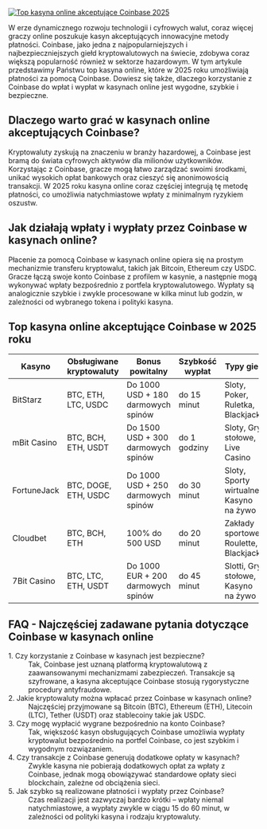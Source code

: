 [![Top kasyna online akceptujące Coinbase 2025](https://123-caf.pages.dev/gitsignup.png)](https://vrmoo.ru/Bt82HjjY)

<p>W erze dynamicznego rozwoju technologii i cyfrowych walut, coraz więcej graczy online poszukuje kasyn akceptujących innowacyjne metody płatności. Coinbase, jako jedna z najpopularniejszych i najbezpieczniejszych giełd kryptowalutowych na świecie, zdobywa coraz większą popularność również w sektorze hazardowym. W tym artykule przedstawimy Państwu top kasyna online, które w 2025 roku umożliwiają płatności za pomocą Coinbase. Dowiesz się także, dlaczego korzystanie z Coinbase do wpłat i wypłat w kasynach online jest wygodne, szybkie i bezpieczne.</p>  <h2>Dlaczego warto grać w kasynach online akceptujących Coinbase?</h2> <p>Kryptowaluty zyskują na znaczeniu w branży hazardowej, a Coinbase jest bramą do świata cyfrowych aktywów dla milionów użytkowników. Korzystając z Coinbase, gracze mogą łatwo zarządzać swoimi środkami, unikać wysokich opłat bankowych oraz cieszyć się anonimowością transakcji. W 2025 roku kasyna online coraz częściej integrują tę metodę płatności, co umożliwia natychmiastowe wpłaty z minimalnym ryzykiem oszustw.</p>  <h2>Jak działają wpłaty i wypłaty przez Coinbase w kasynach online?</h2> <p>Płacenie za pomocą Coinbase w kasynach online opiera się na prostym mechanizmie transferu kryptowalut, takich jak Bitcoin, Ethereum czy USDC. Gracze łączą swoje konto Coinbase z profilem w kasynie, a następnie mogą wykonywać wpłaty bezpośrednio z portfela kryptowalutowego. Wypłaty są analogicznie szybkie i zwykle procesowane w kilka minut lub godzin, w zależności od wybranego tokena i polityki kasyna.</p>  <h2>Top kasyna online akceptujące Coinbase w 2025 roku</h2> <table>   <thead>     <tr>       <th>Kasyno</th>       <th>Obsługiwane kryptowaluty</th>       <th>Bonus powitalny</th>       <th>Szybkość wypłat</th>       <th>Typy gier</th>     </tr>   </thead>   <tbody>     <tr>       <td>BitStarz</td>       <td>BTC, ETH, LTC, USDC</td>       <td>Do 1000 USD + 180 darmowych spinów</td>       <td>do 15 minut</td>       <td>Sloty, Poker, Ruletka, Blackjack</td>     </tr>     <tr>       <td>mBit Casino</td>       <td>BTC, BCH, ETH, USDT</td>       <td>Do 1500 USD + 300 darmowych spinów</td>       <td>do 1 godziny</td>       <td>Sloty, Gry stołowe, Live Casino</td>     </tr>     <tr>       <td>FortuneJack</td>       <td>BTC, DOGE, ETH, USDC</td>       <td>Do 1000 USD + 250 darmowych spinów</td>       <td>do 30 minut</td>       <td>Sloty, Sporty wirtualne, Kasyno na żywo</td>     </tr>     <tr>       <td>Cloudbet</td>       <td>BTC, BCH, ETH</td>       <td>100% do 500 USD</td>       <td>do 20 minut</td>       <td>Zakłady sportowe, Roulette, Blackjack</td>     </tr>     <tr>       <td>7Bit Casino</td>       <td>BTC, LTC, ETH, USDT</td>       <td>Do 1000 EUR + 200 darmowych spinów</td>       <td>do 45 minut</td>       <td>Slotti, Gry stołowe, Kasyno na żywo</td>     </tr>   </tbody> </table>  <h2>FAQ - Najczęściej zadawane pytania dotyczące Coinbase w kasynach online</h2> <dl>   <dt>1. Czy korzystanie z Coinbase w kasynach jest bezpieczne?</dt>   <dd>Tak, Coinbase jest uznaną platformą kryptowalutową z zaawansowanymi mechanizmami zabezpieczeń. Transakcje są szyfrowane, a kasyna akceptujące Coinbase stosują rygorystyczne procedury antyfraudowe.</dd>    <dt>2. Jakie kryptowaluty można wpłacać przez Coinbase w kasynach online?</dt>   <dd>Najczęściej przyjmowane są Bitcoin (BTC), Ethereum (ETH), Litecoin (LTC), Tether (USDT) oraz stablecoiny takie jak USDC.</dd>    <dt>3. Czy mogę wypłacić wygrane bezpośrednio na konto Coinbase?</dt>   <dd>Tak, większość kasyn obsługujących Coinbase umożliwia wypłaty kryptowalut bezpośrednio na portfel Coinbase, co jest szybkim i wygodnym rozwiązaniem.</dd>    <dt>4. Czy transakcje z Coinbase generują dodatkowe opłaty w kasynach?</dt>   <dd>Zwykle kasyna nie pobierają dodatkowych opłat za wpłaty z Coinbase, jednak mogą obowiązywać standardowe opłaty sieci blockchain, zależne od obciążenia sieci.</dd>    <dt>5. Jak szybko są realizowane płatności i wypłaty przez Coinbase?</dt>   <dd>Czas realizacji jest zazwyczaj bardzo krótki – wpłaty niemal natychmiastowe, a wypłaty zwykle w ciągu 15 do 60 minut, w zależności od polityki kasyna i rodzaju kryptowaluty.</dd> </dl>